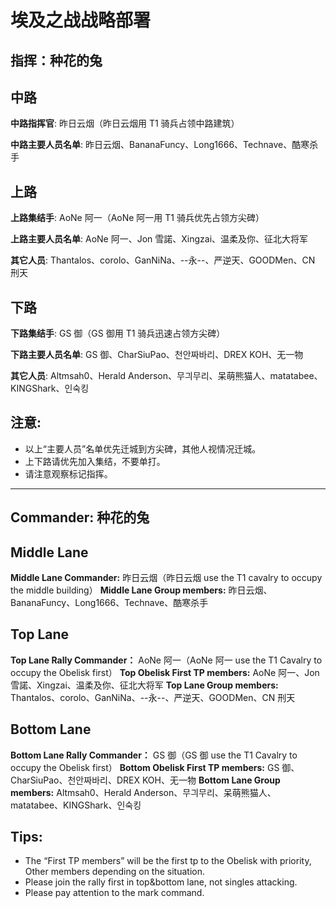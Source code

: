 # 埃及之战战略部署

## 指挥：种花的兔

## 中路

**中路指挥官**: 昨日云烟（昨日云烟用 T1 骑兵占领中路建筑）

**中路主要人员名单**: 昨日云烟、BananaFuncy、Long1666、Technave、酷寒杀手

## 上路

**上路集结手**: AoNe 阿一（AoNe 阿一用 T1 骑兵优先占领方尖碑）

**上路主要人员名单**: AoNe 阿一、Jon 雪諾、Xingzai、温柔及你、征北大将军

**其它人员**: Thantalos、corolo、GanNiNa、--永--、严逆天、GOODMen、CN 刑天

## 下路

**下路集结手**: GS 御（GS 御用 T1 骑兵迅速占领方尖碑）

**下路主要人员名单**: GS 御、CharSiuPao、천안짜바리、DREX KOH、无一物

**其它人员**: Altmsah0、Herald Anderson、무긔무리、呆萌熊猫人、matatabee、KINGShark、인숙킹

## 注意:

- 以上“主要人员”名单优先迁城到方尖碑，其他人视情况迁城。
- 上下路请优先加入集结，不要单打。
- 请注意观察标记指挥。

---

## Commander: 种花的兔

## Middle Lane

**Middle Lane Commander:** 昨日云烟（昨日云烟 use the T1 cavalry to occupy the middle building）
**Middle Lane Group members:** 昨日云烟、BananaFuncy、Long1666、Technave、酷寒杀手

## Top Lane

**Top Lane Rally Commander：** AoNe 阿一（AoNe 阿一 use the T1 Cavalry to occupy the Obelisk first）
**Top Obelisk First TP members:** AoNe 阿一、Jon 雪諾、Xingzai、温柔及你、征北大将军
**Top Lane Group members:** Thantalos、corolo、GanNiNa、--永--、严逆天、GOODMen、CN 刑天

## Bottom Lane

**Bottom Lane Rally Commander：** GS 御（GS 御 use the T1 Cavalry to occupy the Obelisk first）
**Bottom Obelisk First TP members:** GS 御、CharSiuPao、천안짜바리、DREX KOH、无一物
**Bottom Lane Group members:** Altmsah0、Herald Anderson、무긔무리、呆萌熊猫人、matatabee、KINGShark、인숙킹

## Tips:

- The “First TP members” will be the first tp to the Obelisk with priority, Other members depending on the situation.
- Please join the rally first in top&bottom lane, not singles attacking.
- Please pay attention to the mark command.
